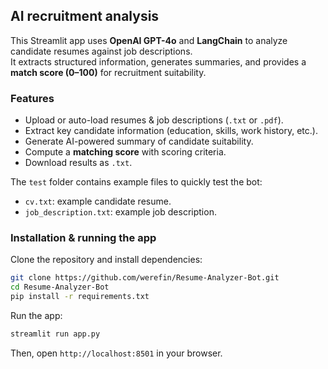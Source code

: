 ## AI recruitment analysis

This Streamlit app uses **OpenAI GPT-4o** and **LangChain** to analyze candidate resumes against job descriptions.  
It extracts structured information, generates summaries, and provides a **match score (0–100)** for recruitment suitability.

### Features
- Upload or auto-load resumes & job descriptions (`.txt` or `.pdf`).
- Extract key candidate information (education, skills, work history, etc.).
- Generate AI-powered summary of candidate suitability.
- Compute a **matching score** with scoring criteria.
- Download results as `.txt`.

The `test` folder contains example files to quickly test the bot:
- `cv.txt`: example candidate resume.
- `job_description.txt`: example job description.

### Installation & running the app

Clone the repository and install dependencies:
```bash
git clone https://github.com/werefin/Resume-Analyzer-Bot.git
cd Resume-Analyzer-Bot
pip install -r requirements.txt
```

Run the app:
```bash
streamlit run app.py
```

Then, open `http://localhost:8501` in your browser.
